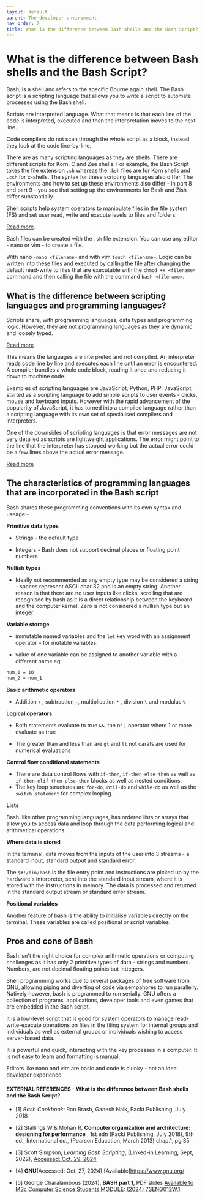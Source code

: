 ```yaml
---
layout: default
parent: The developer environment
nav_order: 7
title: What is the difference between Bash shells and the Bash Script?
---
```


# What is the difference between Bash shells and the Bash Script?

Bash, is a shell and refers to the specific Bourne again shell. The Bash script is a scripting language that allows you to write a script to automate processes using the Bash shell. 

Scripts are interpreted language. What that means is that each line of the code is interpreted, executed and then the interpretation moves to the next line. 

Code compilers do not scan through the whole script as a block, instead they look at the code line-by-line.

There are as many scripting languages as they are shells. There are different scripts for Korn, C and Zee shells. For example, the Bash Script takes the file extension `.sh` whereas the `.ksh` files are for Korn shells and `.csh` for c-shells. The syntax for these scripting languages also differ. The environments and how to set up these environments also differ - in part 8 and part 9 - you see that setting up the environments for Bash and Zish differ substantially.

Shell scripts help system operators to manipulate files in the file system (FS) and set user read, write and execute levels to files and folders.

[Read more](https://linuxconfig.org/bash-scripting-vs-shell-scripting).

Bash files can be created with the `.sh` file extension. You can use any editor - nano or vim - to create a file. 

With nano -`nano <filename>` and with vim `touch <filename>`. Logic can be written into these files and executed by calling the file after changing the default read-write to files that are executable with the `chmod +x <filename>` command and then calling the file with the command `bash <filename>`.


## What is the difference between scripting languages and programming languages?

Scripts share, with programming languages, data types and programming logic. However, they are not programming languages as they are dynamic and loosely typed.

[Read more](https://pages.cs.wisc.edu/~deppeler/tutorials/scripting/)

This means the languages are interpreted and not compiled. An interpreter reads code line by line and executes each line until an error is encountered. A compiler bundles a whole code block, reading it once and reducing it down to machine code.

Examples of scripting languages are JavaScript, Python, PHP. JavaScript, started as a scripting language to add simple scripts to user events - clicks, mouse and keyboard inputs. However with the rapid advancement of the popularity of JavaScript, it has turned into a compiled language rather than a scripting language with its own set of specialised compilers and interpreters.

One of the downsides of scripting languages is that error messages are not very detailed as scripts are lightweight applications. The error might point to the line that the interpreter has stopped working but the actual error could be a few lines above the actual error message.

[Read more](https://www.geeksforgeeks.org/whats-the-difference-between-scripting-and-programming-languages/)


## The characteristics of programming languages that are incorporated in the Bash script

Bash shares these programming conventions with its own syntax and useage:-

__Primitive data types__

- Strings - the default type 

- Integers - Bash does not support decimal places or floating point numbers

__Nullish types__

- Ideally not recommended as any empty type may be considered a string - spaces represent ASCII char 32 and is an empty string. Another reason is that there are no user inputs like clicks, scrolling that are recognised by bash as it is a direct relationship between the keyboard and the computer kernel. Zero is not considered a nullish type but an integer.

__Variable storage__

- immutable named variables and the `let` key word with an assignment operator `=` for mutable variables.

- value of one variable can be assigned to another variable with a different name eg: 
```.sh
num_1 = 10 
num_2 = num_1
```

__Basic arithmetic operators__

- Addition `+` , subtraction `-`, multiplication `*` , division `\` and modulus `%`

__Logical operators__

- Both statements evaluate to true `&&`, the or `|` operator where 1 or more evaluate as true

- The greater than and less than are `gt` and `lt` not carats are used for numerical evaluations


__Control flow conditional statements__

- There are data control flows with `if-then`, `if-then-else-then` as well as `if-then-elif-then-else-then` blocks as well as nested conditions.
- The key loop structures are `for-do`,`until-do` and `while-do` as well as the `switch statement` for complex looping.

__Lists__

Bash. like other programming languages, has ordered lists or arrays that allow you to access data and loop through the data performing logical and arithmetical operations.

__Where data is stored__

In the terminal, data moves from the inputs of the user into 3 streams - a standard input, standard output and standard error.

The `$#!/bin/bash` is the file entry point and instructions are picked up by the hardware's interpreter, sent into the standard input stream, where it is stored with the instructions in memory. The data is processed and returned in the standard output stream or standard error stream.

__Positional variables__

Another feature of bash is the ability to initialise variables directly on the terminal. These variables are called positional or script variables.

## Pros and cons of Bash

Bash isn't the right choice for complex arithmetic operations or computing challenges as it has only 2 primitive types of data - strings and numbers. Numbers, are not decimal floating points but inttegers.

Shell programming works due to several packages of free software from GNU, allowing piping and diverting of code via sempahores to run parallelly. Natively however, bash is programmed to run serially. GNU offers a collection of programs, applications, developer tools and even games that are embedded in the Bash script.

It is a low-level script that is good for system operators to manage read-write-execute operations on files in the filing system for internal groups and individuals as well as external groups or individuals wishing to access server-based data.

It is powerful and quick, interacting with the key processes in a computer. It is not easy to learn and formatting is manual.

Editors like nano and vim are basic and code is clunky - not an ideal developer experience.

#### EXTERNAL REFERENCES - What is the difference between Bash shells and the Bash Script?

- [1] _Bash Cookbook:_ Ron Brash, Ganesh Naik, Packt Publishing, July 2018

- [2] Stallings W & Mohan R, __Computer organization and architecture: designing for performance__ , 1st edn (Packt Publishing, July 2018), 9th ed., International ed., (Pearson Education, March 2013) chap.1, pg 35

- [3] Scott Simpson, _Learning Bash Scripting_, (Linked-in Learning, Sept, 2022), [Accessed: Oct. 29, 2024](https://www.linkedin.com/learning/learning-bash-scripting-17063287/what-s-bash?resume=false&u=42314660)

- [4] __GNU__(Accessed: Oct. 27, 2024) [Available]https://www.gnu.org/

- [5] George Charalambous (2024), __BASH part 1__, PDF slides [Available to MSc Computer Science Students MODULE: (2024) 7SENG012W.1](https://learning.westminster.ac.uk/ultra/courses/_98804_1/outline/file/_5330159_1)
